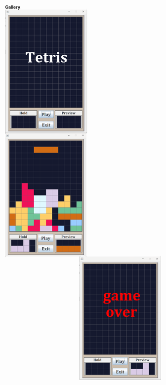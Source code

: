 **Gallery**<br>
<img align="left" height="400" src="https://github.com/wesley-db/Tetris/blob/main/menu.png">
<img align="center" height="400" src="https://github.com/wesley-db/Tetris/blob/main/game.png">
<img align="right" height="400" src="https://github.com/wesley-db/Tetris/blob/main/gameOver.png">
